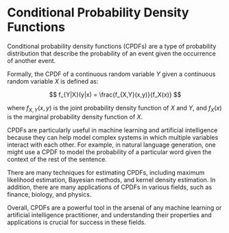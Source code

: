 # Conditional Probability Density Functions

Conditional probability density functions (CPDFs) are a type of probability distribution that describe the probability of an event given the occurrence of another event. 

Formally, the CPDF of a continuous random variable $Y$ given a continuous random variable $X$ is defined as:

$$
f_{Y|X}(y|x) = \frac{f_{X,Y}(x,y)}{f_X(x)}
$$

where $f_{X,Y}(x,y)$ is the joint probability density function of $X$ and $Y$, and $f_X(x)$ is the marginal probability density function of $X$.

CPDFs are particularly useful in machine learning and artificial intelligence because they can help model complex systems in which multiple variables interact with each other. For example, in natural language generation, one might use a CPDF to model the probability of a particular word given the context of the rest of the sentence.

There are many techniques for estimating CPDFs, including maximum likelihood estimation, Bayesian methods, and kernel density estimation. In addition, there are many applications of CPDFs in various fields, such as finance, biology, and physics.

Overall, CPDFs are a powerful tool in the arsenal of any machine learning or artificial intelligence practitioner, and understanding their properties and applications is crucial for success in these fields.
